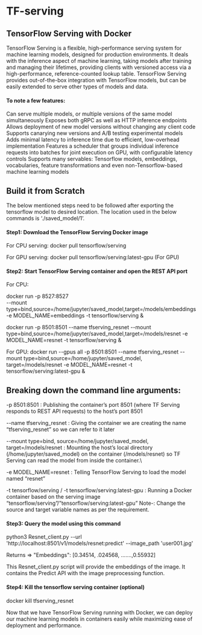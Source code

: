 # TF-serving

## TensorFlow Serving with Docker
TensorFlow Serving is a flexible, high-performance serving system for machine learning models, designed for production environments. It deals with the inference aspect of machine learning, taking models after training and managing their lifetimes, providing clients with versioned access via a high-performance, reference-counted lookup table. TensorFlow Serving provides out-of-the-box integration with TensorFlow models, but can be easily extended to serve other types of models and data.

#### To note a few features:
Can serve multiple models, or multiple versions of the same model simultaneously
Exposes both gRPC as well as HTTP inference endpoints
Allows deployment of new model versions without changing any client code
Supports canarying new versions and A/B testing experimental models
Adds minimal latency to inference time due to efficient, low-overhead implementation
Features a scheduler that groups individual inference requests into batches for joint execution on GPU, with configurable latency controls
Supports many servables: Tensorflow models, embeddings, vocabularies, feature transformations and even non-Tensorflow-based machine learning models

## Build it from Scratch
The below mentioned steps need to be followed after exporting the tensorflow model to desired location. The location used in the below commands is ‘./saved_model/1’.

#### Step1: Download the TensorFlow Serving Docker image
For CPU serving:
docker pull tensorflow/serving 

For GPU serving:
docker pull tensorflow/serving:latest-gpu  (For GPU)


#### Step2: Start TensorFlow Serving container and open the REST API port
For CPU:

docker run -p 8527:8527 \
--mount type=bind,source=/home/jupyter/saved_model,target=/models/embeddings \
-e MODEL_NAME=embeddings -t tensorflow/serving &

docker run -p 8501:8501 --name tfserving_resnet  --mount type=bind,source=/home/jupyter/saved_model,target=/models/resnet  -e MODEL_NAME=resnet -t tensorflow/serving &

For GPU:
docker run --gpus all -p 8501:8501 --name tfserving_resnet  --mount type=bind,source=/home/jupyter/saved_model, target=/models/resnet  -e MODEL_NAME=resnet -t tensorflow/serving:latest-gpu &

## Breaking down the command line arguments:
-p 8501:8501 : Publishing the container’s port 8501 (where TF Serving responds to REST API requests) to the host’s port 8501

--name tfserving_resnet : Giving the container we are creating the name “tfserving_resnet” so we can refer to it later

--mount type=bind, source=/home/jupyter/saved_model, target=/models/resnet : Mounting the host’s local directory (/home/jupyter/saved_model) on the container (/models/resnet) so TF Serving can read the model from inside the container.\

-e MODEL_NAME=resnet : Telling TensorFlow Serving to load the model named “resnet”

-t tensorflow/serving / -t tensorflow/serving:latest-gpu  : Running a Docker container based on the serving image “tensorflow/serving”/”tensorflow/serving:latest-gpu” 
Note-: Change the source and target  variable names as per the requirement. 

#### Step3: Query the model using this command
python3 Resnet_client.py --url 'http://localhost:8501/v1/models/resnet:predict' --image_path 'user001.jpg'

Returns =>  "Embeddings": [0.34514, .024568, …….,0.55932] 

This Resnet_client.py script will provide the embeddings of the image. It contains the Predict API with the image preprocessing function.

#### Step4: Kill the tensorflow serving container (optional)
docker kill tfserving_resnet


Now that we have TensorFlow Serving running with Docker, we can deploy our machine learning models in containers easily while maximizing ease of deployment and performance.
